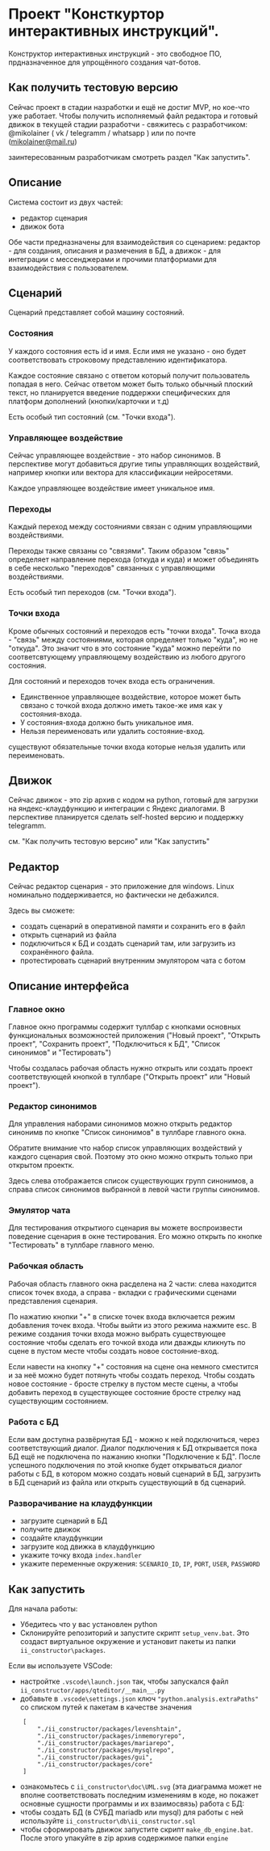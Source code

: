 # Проект "Консткуртор интерактивных инструкций".
Конструктор интерактивных инструкций - это свободное ПО, прдназначенное для упрощённого создания чат-ботов.

## Как получить тестовую версию
Сейчас проект в стадии назработки и ещё не достиг MVP, но кое-что уже работает. Чтобы получить исполняемый файл редактора и готовый движок в текущей стадии разработчи - свяжитесь с разработчиком: @mikolainer ( vk / telegramm / whatsapp ) или по почте (mikolainer@mail.ru)

заинтересованным разработчикам смотреть раздел "Как запустить".

## Описание
Система состоит из двух частей:
- редактор сценария
- движок бота

Обе части предназначены для взаимодействия со сценарием: редактор - для создания, описания и размечения в БД, а движок - для интеграции с мессенджерами и прочими платформами для взаимодействия с пользователем.

## Сценарий
Сценарий представляет собой машину состояний.

### Состояния
У каждого состояния есть id и имя. Если имя не указано - оно будет соответствовать строковому представлению идентификатора.

Каждое состояние связано с ответом который получит пользователь попадая в него. Сейчас ответом может быть только обычный плоский текст, но планируется введение поддержки специфических для платформ дополнений (кнопки/карточки и т.д)

Есть особый тип состояний (см. "Точки входа").

### Управляющее воздействие
Сейчас управляющее воздействие - это набор синонимов. В перспективе могут добавиться другие типы управляющих воздействий, например кнопки или вектора для классификации нейросетями.

Каждое управляющее воздействие имеет уникальное имя.

### Переходы
Каждый переход между состояниями связан с одним управляющими воздействиями.

Переходы также связаны со "связями". Таким образом "связь" определяет направление перехода (откуда и куда) и может объединять в себе несколько "переходов" связанных с управляющими воздействиями.

Есть особый тип переходов (см. "Точки входа").

### Точки входа
Кроме обычных состояний и переходов есть "точки входа". Точка входа - "связь" между состояниями, которая определяет только "куда", но не "откуда". Это значит что в это состояние "куда" можно перейти по соответсвтующему управляющему воздействию из любого другого состояния.

Для состояний и переходов точек входа есть ограничения.
- Единственное управляющее воздействие, которое может быть связано с точкой входа должно иметь такое-же имя как у состояния-входа.
- У состояния-входа должно быть уникальное имя.
- Нельзя переименовать или удалить состояние-вход.

существуют обязательные точки входа которые нельзя удалить или переименовать.

## Движок
Сейчас движок - это zip архив с кодом на python, готовый для загрузки на яндекс-клаудфункцию и интеграции с Яндекс диалогами. В перспективе планируется сделать self-hosted версию и поддержку telegramm.

см. "Как получить тестовую версию" или "Как запустить"

## Редактор
Сейчас редактор сценария - это приложение для windows. Linux номинально поддерживается, но фактически не дебажился.

Здесь вы сможете:
- создать сценарий в оперативной памяти и сохранить его в файл
- открыть сценарий из файла
- подключиться к БД и создать сценарий там, или загрузить из сохранённого файла.
- протестировать сценарий внутренним эмулятором чата с ботом

## Описание интерфейса
### Главное окно
Главное окно программы содержит туллбар с кнопками основных функциональных возможностей приложения ("Новый проект", "Открыть проект", "Сохранить проект", "Подключиться к БД", "Список синонимов" и "Тестировать")

Чтобы создалась рабочая область нужно открыть или создать проект соответствующей кнопкой в туллбаре ("Открыть проект" или "Новый проект").

### Редактор синонимов
Для управления наборами синонимов можно открыть редактор синонимв по кнопке "Список синонимов" в туллбаре главного окна.

Обратите внимание что набор список управляющих воздействий у каждого сценария свой. Поэтому это окно можно открыть только при открытом проектк.

Здесь слева отображается список существующих групп синонимов, а справа список синонимов выбранной в левой части группы синонимов.

### Эмулятор чата
Для тестирования открытиого сценария вы можете воспроизвести поведение сценария в окне тестирования. Его можно открыть по кнопке "Тестировать" в туллбаре главного меню.

### Рабочкая область
Рабочая область главного окна расделена на 2 части: слева находится список точек входа, а справа - вкладки с графическими сценами представления сценария.

По нажатию кнопки "+" в списке точек входа включается режим добавления точек входа. Чтобы выйти из этого режима нажмите esc.
В режиме создания точки входа можно выбрать существующее состояние чтобы сделать его точкой входа или дважды кликнуть по сцене в пустом месте чтобы создать новое состояние-вход.

Если навести на кнопку "+" состояния на сцене она немного сместится и за неё можно будет потянуть чтобы создать переход. Чтобы создать новое состояние - бросте стрелку в пустом месте сцены, а чтобы добавить переход в существующее состояние бросте стрелку над существующим состоянием.

### Работа с БД
Если вам доступна развёрнутая БД - можно к ней подключиться, через соответствующий диалог. Диалог подключения к БД открывается пока БД ещё не подключена по нажанию кнопки "Подключение к БД".
После успешного подключения по этой кнопке будет открываться диалог работы с БД, в котором можно создать новый сценарий в БД, загрузить в БД сценарий из файла или открыть существующий в бд сценарий.

### Разворачивание на клаудфункции
- загрузите сценарий в БД
- получите движок
- создайте клаудфункции
- загрузите код движка в клаудфункцию
- укажите точку входа `index.handler`
- укажите переменные окружения: `SCENARIO_ID`, `IP`, `PORT`, `USER`, `PASSWORD`

## Как запустить
Для начала работы:
- Убедитесь что у вас установлен python
- Склонируйте репозиторий и запустите скрипт `setup_venv.bat`. Это создаст виртуальное окружение и установит пакеты из папки `ii_constructor\packages`.

Если вы используете VSCode:
- настройтке `.vscode\launch.json` так, чтобы запускался файл `ii_constructor/apps/qteditor/__main__.py`
- добавьте в `.vscode\settings.json` ключ `"python.analysis.extraPaths"` со списком путей к пакетам в качестве значения
```
    [
        "./ii_constructor/packages/levenshtain",
        "./ii_constructor/packages/inmemoryrepo",
        "./ii_constructor/packages/mariarepo",
        "./ii_constructor/packages/mysqlrepo",
        "./ii_constructor/packages/gui",
        "./ii_constructor/packages/core"
    ]
```
- ознакомьтесь с `ii_constructor\doc\UML.svg` (эта диаграмма может не вполне соответствовать последним изменениям в коде, но покажет основные сущности программы и их взаимосвязь)
работа с БД:
- чтобы создать БД (в СУБД mariadb или mysql) для работы с ней используйте `ii_constructor\db\ii_constructor.sql`
- чтобы сформировать движок запустите скрипт `make_db_engine.bat`. После этого упакуйте в zip архив содержимое папки `engine`
